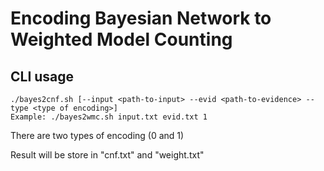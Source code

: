 # Encoding Bayesian Network to Weighted Model Counting
## CLI usage
```
./bayes2cnf.sh [--input <path-to-input> --evid <path-to-evidence> --type <type of encoding>]
Example: ./bayes2wmc.sh input.txt evid.txt 1
```
There are two types of encoding (0 and 1)

Result will be store in "cnf.txt" and "weight.txt"
